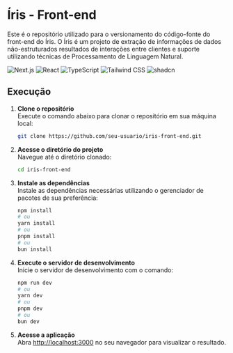 # Íris - Front-end
Este é o repositório utilizado para o versionamento do código-fonte do front-end do Íris. O Íris é um projeto de extração de informações de dados não-estruturados resultados de interações entre clientes e suporte utilizando técnicas de Processamento de Linguagem Natural.


![Next.js](https://img.shields.io/badge/Next.js-000000?style=for-the-badge&logo=next.js&logoColor=white)
![React](https://img.shields.io/badge/React-61DAFB?style=for-the-badge&logo=react&logoColor=white)
![TypeScript](https://img.shields.io/badge/TypeScript-3178C6?style=for-the-badge&logo=typescript&logoColor=white)
![Tailwind CSS](https://img.shields.io/badge/Tailwind_CSS-38B2AC?style=for-the-badge&logo=tailwind-css&logoColor=white)
![shadcn](https://img.shields.io/badge/shadcn-000000?style=for-the-badge&logo=shadcn&logoColor=white)


## Execução

1. **Clone o repositório**  
    Execute o comando abaixo para clonar o repositório em sua máquina local:
    ```bash
    git clone https://github.com/seu-usuario/iris-front-end.git
    ```

2. **Acesse o diretório do projeto**  
    Navegue até o diretório clonado:
    ```bash
    cd iris-front-end
    ```

3. **Instale as dependências**  
    Instale as dependências necessárias utilizando o gerenciador de pacotes de sua preferência:
    ```bash
    npm install
    # ou
    yarn install
    # ou
    pnpm install
    # ou
    bun install
    ```

4. **Execute o servidor de desenvolvimento**  
    Inicie o servidor de desenvolvimento com o comando:
    ```bash
    npm run dev
    # ou
    yarn dev
    # ou
    pnpm dev
    # ou
    bun dev
    ```

5. **Acesse a aplicação**  
    Abra [http://localhost:3000](http://localhost:3000) no seu navegador para visualizar o resultado.

